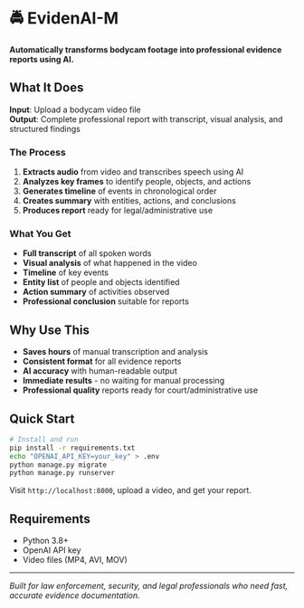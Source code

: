 # 🚔 EvidenAI-M

**Automatically transforms bodycam footage into professional evidence reports using AI.**

## What It Does

**Input**: Upload a bodycam video file  
**Output**: Complete professional report with transcript, visual analysis, and structured findings

### The Process
1. **Extracts audio** from video and transcribes speech using AI
2. **Analyzes key frames** to identify people, objects, and actions
3. **Generates timeline** of events in chronological order
4. **Creates summary** with entities, actions, and conclusions
5. **Produces report** ready for legal/administrative use

### What You Get
- **Full transcript** of all spoken words
- **Visual analysis** of what happened in the video
- **Timeline** of key events
- **Entity list** of people and objects identified
- **Action summary** of activities observed
- **Professional conclusion** suitable for reports

## Why Use This

- **Saves hours** of manual transcription and analysis
- **Consistent format** for all evidence reports
- **AI accuracy** with human-readable output
- **Immediate results** - no waiting for manual processing
- **Professional quality** reports ready for court/administrative use

## Quick Start

```bash
# Install and run
pip install -r requirements.txt
echo "OPENAI_API_KEY=your_key" > .env
python manage.py migrate
python manage.py runserver
```

Visit `http://localhost:8000`, upload a video, and get your report.

## Requirements

- Python 3.8+
- OpenAI API key
- Video files (MP4, AVI, MOV)

---

*Built for law enforcement, security, and legal professionals who need fast, accurate evidence documentation.*